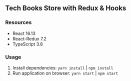 ## Tech Books Store with Redux & Hooks

### Resources

- React 16.13
- React-Redux 7.2
- TypeScript 3.8

### Usage

1. Install dependencies: `yarn install` | `npm install`
2. Run application on browser: `yarn start` | `npm start`
